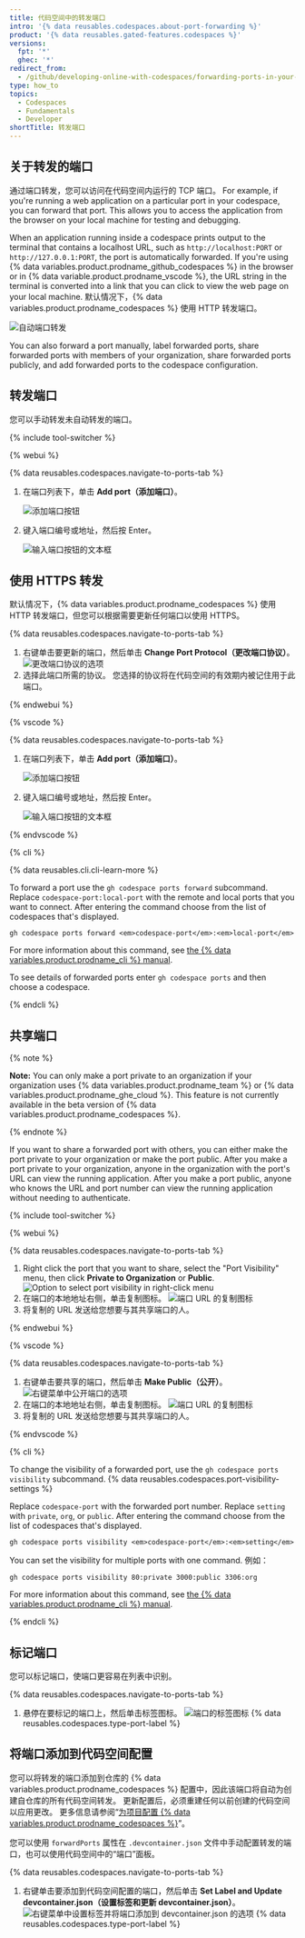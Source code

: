 ```yaml
---
title: 代码空间中的转发端口
intro: '{% data reusables.codespaces.about-port-forwarding %}'
product: '{% data reusables.gated-features.codespaces %}'
versions:
  fpt: '*'
  ghec: '*'
redirect_from:
  - /github/developing-online-with-codespaces/forwarding-ports-in-your-codespace
type: how_to
topics:
  - Codespaces
  - Fundamentals
  - Developer
shortTitle: 转发端口
---
```


## 关于转发的端口

通过端口转发，您可以访问在代码空间内运行的 TCP 端口。 For example, if you're running a web application on a particular port in your codespace, you can forward that port. This allows you to access the application from the browser on your local machine for testing and debugging.

When an application running inside a codespace prints output to the terminal that contains a localhost URL, such as `http://localhost:PORT` or `http://127.0.0.1:PORT`, the port is automatically forwarded. If you're using {% data variables.product.prodname_github_codespaces %} in the browser or in {% data variable.product.prodname_vscode %}, the URL string in the terminal is converted into a link that you can click to view the web page on your local machine. 默认情况下，{% data variables.product.prodname_codespaces %} 使用 HTTP 转发端口。

![自动端口转发](/assets/images/help/codespaces/automatic-port-forwarding.png)

You can also forward a port manually, label forwarded ports, share forwarded ports with members of your organization, share forwarded ports publicly, and add forwarded ports to the codespace configuration.

## 转发端口

您可以手动转发未自动转发的端口。

{% include tool-switcher %}

{% webui %}

{% data reusables.codespaces.navigate-to-ports-tab %}
1. 在端口列表下，单击 **Add port（添加端口）**。

   ![添加端口按钮](/assets/images/help/codespaces/add-port-button.png)

1. 键入端口编号或地址，然后按 Enter。

   ![输入端口按钮的文本框](/assets/images/help/codespaces/port-number-text-box.png)

## 使用 HTTPS 转发

默认情况下，{% data variables.product.prodname_codespaces %} 使用 HTTP 转发端口，但您可以根据需要更新任何端口以使用 HTTPS。

{% data reusables.codespaces.navigate-to-ports-tab %}
1. 右键单击要更新的端口，然后单击 **Change Port Protocol（更改端口协议）**。 ![更改端口协议的选项](/assets/images/help/codespaces/update-port-protocol.png)
1. 选择此端口所需的协议。 您选择的协议将在代码空间的有效期内被记住用于此端口。

{% endwebui %}

{% vscode %}

{% data reusables.codespaces.navigate-to-ports-tab %}
1. 在端口列表下，单击 **Add port（添加端口）**。

   ![添加端口按钮](/assets/images/help/codespaces/add-port-button.png)

1. 键入端口编号或地址，然后按 Enter。

   ![输入端口按钮的文本框](/assets/images/help/codespaces/port-number-text-box.png)

{% endvscode %}


{% cli %}

{% data reusables.cli.cli-learn-more %}

To forward a port use the `gh codespace ports forward` subcommand. Replace `codespace-port:local-port` with the remote and local ports that you want to connect. After entering the command choose from the list of codespaces that's displayed.

```shell
gh codespace ports forward <em>codespace-port</em>:<em>local-port</em> 
```

For more information about this command, see [the {% data variables.product.prodname_cli %} manual](https://cli.github.com/manual/gh_codespace_ports_forward).

To see details of forwarded ports enter `gh codespace ports` and then choose a codespace.

{% endcli %}

## 共享端口

{% note %}

**Note:** You can only make a port private to an organization if your organization uses {% data variables.product.prodname_team %} or {% data variables.product.prodname_ghe_cloud %}. This feature is not currently available in the beta version of {% data variables.product.prodname_codespaces %}.

{% endnote %}

If you want to share a forwarded port with others, you can either make the port private to your organization or make the port public. After you make a port private to your organization, anyone in the organization with the port's URL can view the running application. After you make a port public, anyone who knows the URL and port number can view the running application without needing to authenticate.

{% include tool-switcher %}

{% webui %}

{% data reusables.codespaces.navigate-to-ports-tab %}
1. Right click the port that you want to share, select the "Port Visibility" menu, then click **Private to Organization** or **Public**. ![Option to select port visibility in right-click menu](/assets/images/help/codespaces/make-public-option.png)
1. 在端口的本地地址右侧，单击复制图标。 ![端口 URL 的复制图标](/assets/images/help/codespaces/copy-icon-port-url.png)
1. 将复制的 URL 发送给您想要与其共享端口的人。

{% endwebui %}

{% vscode %}

{% data reusables.codespaces.navigate-to-ports-tab %}
1. 右键单击要共享的端口，然后单击 **Make Public（公开）**。 ![右键菜单中公开端口的选项](/assets/images/help/codespaces/make-public-option.png)
1. 在端口的本地地址右侧，单击复制图标。 ![端口 URL 的复制图标](/assets/images/help/codespaces/copy-icon-port-url.png)
1. 将复制的 URL 发送给您想要与其共享端口的人。

{% endvscode %}

{% cli %}

To change the visibility of a forwarded port, use the `gh codespace ports visibility` subcommand. {% data reusables.codespaces.port-visibility-settings %}

Replace `codespace-port` with the forwarded port number. Replace `setting` with `private`, `org`, or `public`. After entering the command choose from the list of codespaces that's displayed.

```shell
gh codespace ports visibility <em>codespace-port</em>:<em>setting</em> 
```

You can set the visibility for multiple ports with one command. 例如：

```shell
gh codespace ports visibility 80:private 3000:public 3306:org
```

For more information about this command, see [the {% data variables.product.prodname_cli %} manual](https://cli.github.com/manual/gh_codespace_ports_visibility).

{% endcli %}

## 标记端口

您可以标记端口，使端口更容易在列表中识别。

{% data reusables.codespaces.navigate-to-ports-tab %}
1. 悬停在要标记的端口上，然后单击标签图标。 ![端口的标签图标](/assets/images/help/codespaces/label-icon.png)
{% data reusables.codespaces.type-port-label %}

## 将端口添加到代码空间配置

您可以将转发的端口添加到仓库的 {% data variables.product.prodname_codespaces %} 配置中，因此该端口将自动为创建自仓库的所有代码空间转发。 更新配置后，必须重建任何以前创建的代码空间以应用更改。 更多信息请参阅“[为项目配置 {% data variables.product.prodname_codespaces %}](/codespaces/setting-up-your-codespace/configuring-codespaces-for-your-project#applying-changes-to-your-configuration)”。

您可以使用 `forwardPorts` 属性在 `.devcontainer.json` 文件中手动配置转发的端口，也可以使用代码空间中的“端口”面板。

{% data reusables.codespaces.navigate-to-ports-tab %}
1. 右键单击要添加到代码空间配置的端口，然后单击 **Set Label and Update devcontainer.json（设置标签和更新 devcontainer.json）**。 ![右键菜单中设置标签并将端口添加到 devcontainer.json 的选项](/assets/images/help/codespaces/update-devcontainer-to-add-port-option.png)
{% data reusables.codespaces.type-port-label %}
